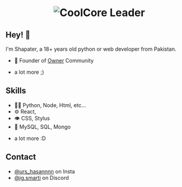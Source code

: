 <h1 align="center">
  <img src="https://i.ibb.co/F8znCLH/Shapater.gif" alt="CoolCore Leader" />
</h1>

## Hey! 👋
I'm Shapater, a 18+ years old python or web developer from Pakistan.

- 🦔 Founder of [Owner](https://discord.gg/drontop) Community

+ a lot more ;)

## Skills
- 👨‍💻 Python, Node, Html, etc...
- ⚙️ React,
- 👁️ CSS, Stylus
- 💽 MySQL, SQL, Mongo
+ a lot more :D

## Contact
- [@urs_hasannnn](https://instagram.com/urs_hasannnn) on Insta
- [@ig.smarti]([https://discord.gg/](https://discord.com/users/1288138699032498339)) on Discord
